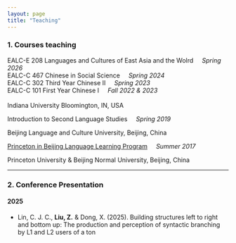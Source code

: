 ```yaml
---
layout: page
title: "Teaching"
---
```


### 1. Courses teaching
EALC-E 208 Languages and Cultures of East Asia and the Wolrd &nbsp;&nbsp;&nbsp; _Spring 2026_ <br>
EALC-C 467 Chinese in Social Science &nbsp;&nbsp;&nbsp; _Spring 2024_ <br>
EALC-C 302 Third Year Chinese II &nbsp;&nbsp;&nbsp; _Spring 2023_ <br>
EALC-C 101 First Year Chinese I &nbsp;&nbsp;&nbsp; _Fall 2022 & 2023_<br><br>
Indiana University Bloomington, IN, USA

Introduction to Second Language Studies &nbsp;&nbsp;&nbsp; _Spring 2019_

Beijing Language and Culture University, Beijing, China

[Princeton in Beijing Language Learning Program](https://pib.princeton.edu/) &nbsp;&nbsp;&nbsp; _Summer 2017_

Princeton University & Beijing Normal University, Beijing, China
***

### 2. Conference Presentation

#### 2025

- Lin, C. J. C., **Liu, Z.** & Dong, X. (2025). Building structures left to right and bottom up: The production and perception of syntactic branching by L1 and L2 users of a ton
